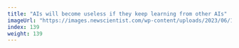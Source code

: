 ```yaml
---
title: "AIs will become useless if they keep learning from other AIs"
imageUrl: "https://images.newscientist.com/wp-content/uploads/2023/06/16143310/SEI_160487397.jpg?width=600"
index: 139
weight: 139
---
```

